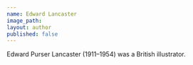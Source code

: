 ```yaml
---
name: Edward Lancaster
image_path:
layout: author
published: false
---
```


Edward Purser Lancaster (1911–1954) was a British illustrator.
